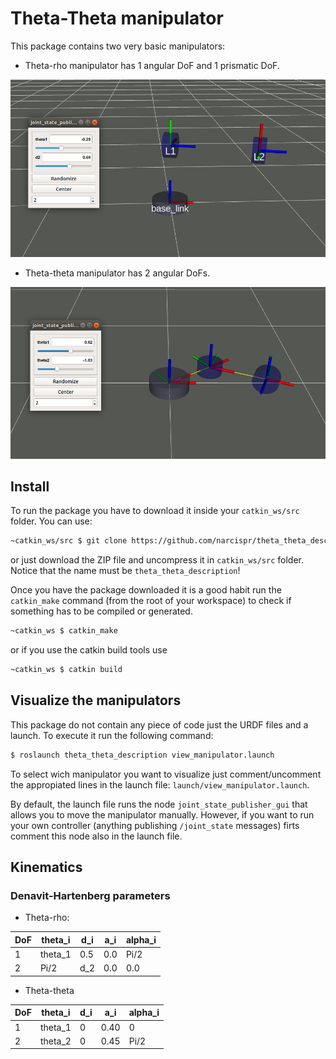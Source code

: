 # Theta-Theta manipulator

This package contains two very basic manipulators:
* Theta-rho manipulator has 1 angular DoF and 1 prismatic DoF.
  
![](docs/theta_rho.png)

* Theta-theta manipulator has 2 angular DoFs.

![](docs/theta_theta.png)

## Install

To run the package you have to download it inside your `catkin_ws/src` folder. You can use:

```bash
~catkin_ws/src $ git clone https://github.com/narcispr/theta_theta_description.git
```
or just download the ZIP file and uncompress it in `catkin_ws/src` folder. Notice that the name must be `theta_theta_description`!

Once you have the package downloaded it is a good habit run the `catkin_make` command (from the root of your workspace) to check if something has to be compiled or generated.

```bash
~catkin_ws $ catkin_make
```

or if you use the catkin build tools use

```bash
~catkin_ws $ catkin build
```

## Visualize the manipulators

This package do not contain any piece of code just the URDF files and a launch. To execute it run the following command:

```bash
$ roslaunch theta_theta_description view_manipulator.launch
```

To select wich manipulator you want to visualize just comment/uncomment the appropiated lines in the launch file: `launch/view_manipulator.launch`.

By default, the launch file runs the node `joint_state_publisher_gui` that allows you to move the manipulator manually. However, if you want to run your own controller (anything publishing `/joint_state` messages) firts comment this node also in the launch file.

## Kinematics 

### Denavit-Hartenberg parameters

* Theta-rho:
  
| DoF  | theta_i | d_i  | a_i​  | alpha_i​ |
| ---- | ------- | ---- | ---- | ------- |
| 1    | theta_1 | 0.5  | 0.0  | Pi/2    |
| 2    | Pi/2​    | d_2  | 0.0  | 0.0     |

* Theta-theta
  
| DoF  | theta_i | d_i  | a_i​  | alpha_i​ |
| ---- | ------- | ---- | ---- | ------- |
| 1    | theta_1 | 0    | 0.40 | 0       |
| 2    | theta_2​ | 0    | 0.45 | Pi/2    |

